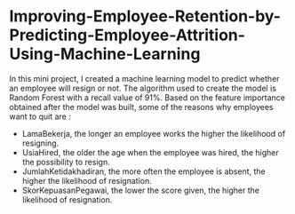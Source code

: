 # Improving-Employee-Retention-by-Predicting-Employee-Attrition-Using-Machine-Learning
In this mini project, I created a machine learning model to predict whether an employee will resign or not. The algorithm used to create the model is Random Forest with a recall value of 91%.  Based on the feature importance obtained after the model was built, some of the reasons why employees want to quit are : 
- LamaBekerja, the longer an employee works the higher the likelihood of resigning.
- UsiaHired, the older the age when the employee was hired, the higher the possibility to resign.
- JumlahKetidakhadiran, the more often the employee is absent, the higher the likelihood of resignation.
- SkorKepuasanPegawai, the lower the score given, the higher the likelihood of resignation.
